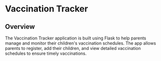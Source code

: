 # Vaccination Tracker

## Overview
The Vaccination Tracker application is built using Flask to help parents manage and monitor their children's vaccination schedules.
The app allows parents to register, add their children, and view detailed vaccination schedules to ensure timely vaccinations.
